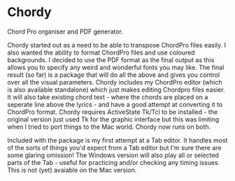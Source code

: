 # Chordy
Chord Pro organiser and PDF generator.

Chordy started out as a need to be able to transpose ChordPro files easily. I also wanted the ability to format ChordPro files and use coloured backgrounds.
I decided to use the PDF format as the final output as this allows you to specify any weird and wonderful fonts you may like.
The final result (so far) is a package that will do all the above and gives you control over all the visual parameters.
Chordy includes my ChordPro editor (which is also available standalone) which just makes editing Chordpro files easier. It will also take existing chord text - where the chords are placed on a seperate line above the lyrics - and have a good attempt at converting it to ChordPro format.
Chordy requires ActiveState Tk/Tcl to be installed - the original version just used Tk for the graphic interface but this was limiting when I tried to port things to the Mac world. Chordy now runs on both.

Included with the package is my first attempt at a Tab editor. It handles most of the sorts of things you'd expect from a Tab editor but I'm sure there are some glaring omission! The Windows version will also play all or selected parts of the Tab - useful for practicing and/or checking any timing issues. This is not (yet) avaiable on the Mac version.
